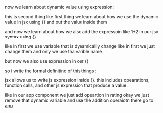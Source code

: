 now we learn about dynamic value using expression: 

this is second thing like first thing we learn about how we use the dynamic value in jsx using {} and put the value inside them 

and now we learn about how we also add the expressoin like 1+2 in our jsx syntax using {}

like in first we use variable that is dynamicalliy change like in first we just change them and only we use tha varible name 

but now we also use expression in our {}

so i write the formal definitino of this things : 

jsx allows us to write js expression inside {}. this includes opearations, function calls, and other js expression that produce a value.

like in our app component we just add opeartion in rating okay we just remove that dynamic variable and use the addition operaiotn there go to [app](../../App.jsx)